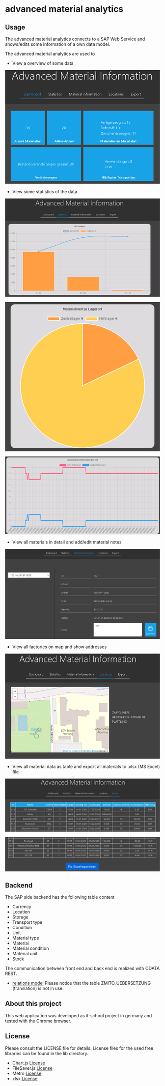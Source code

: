 advanced material analytics
======

Usage
------
The advanced material analytics connects to a SAP Web Service and shows/edits some information of a own data model.
 
The advanced material analytics are used to

 - View a overview of some data
 
  ![dashboard](exampleImg/Dashboard.png)
 - View some statistics of the data
 
  ![statistics1](exampleImg/Statistics1.png)
 
  ![statistics2](exampleImg/Statistics2.png)
 
  ![statistics3](exampleImg/Statistics3.png)
 - View all materials in detail and add/edit material notes
 
  ![material_information](exampleImg/MaterialInformation.png)
 - View all factories on map and show addresses
 
  ![locations](exampleImg/Locations.png)
 - View all material data as table and export all materials to .xlsx (MS Excel) file
 
  ![export1](exampleImg/Export1.png)
 
  ![export2](exampleImg/Export2.png)

Backend
------

The SAP side backend has the following table content

 - Currency
 - Location
 - Storage
 - Transport type
 - Condition
 - Unit
 - Material type
 - Material
 - Material condition
 - Material unit
 - Stock

The communication between front end and back end is realized with ODATA REST.
 - [relations model](https://github.com/John-H-Smith/advanced-material-analytics/blob/development/exampleImg/TableDB.jpg)
Please notice that the table ZMITO_UEBERSETZUNG (translation) is not in use.

About this project
------
This web application was developed as it-school project in germany and tested with the Chrome browser.

License
------
Please consult the LICENSE file for details.
License files for the used free libraries can be found in the lib directory.

 - Chart.js [License](https://github.com/chartjs/Chart.js/blob/master/LICENSE.md)
 - FileSaver.js [License](https://github.com/eligrey/FileSaver.js/blob/master/LICENSE.md)
 - Metro [License](https://github.com/olton/Metro-UI-CSS/blob/master/LICENSE)
 - xlsx [License](https://github.com/SheetJS/sheetjs/blob/master/LICENSE)

 
